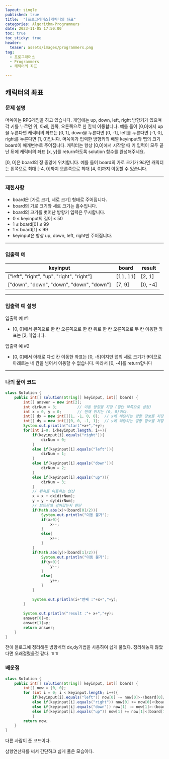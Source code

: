 ```yaml
---
layout: single
published: true
title:  "[프로그래머스]캐릭터의 좌표"
categories: Algorithm-Programmers
date: 2023-11-05 17:50:00
toc: true
toc_sticky: true
header:
  teaser: assets/images/programmers.png
tag:   
  - 프로그래머스
  - Programmers
  - 캐릭터의 좌표

---
```


## 캐릭터의 좌표

### 문제 설명

머쓱이는 RPG게임을 하고 있습니다. 게임에는 up, down, left, right 방향키가 있으며 각 키를 누르면 위, 아래, 왼쪽, 오른쪽으로 한 칸씩 이동합니다. 예를 들어 [0,0]에서 up을 누른다면 캐릭터의 좌표는 [0, 1], down을 누른다면 [0, -1], left를 누른다면 [-1, 0], right를 누른다면 [1, 0]입니다. 머쓱이가 입력한 방향키의 배열 keyinput와 맵의 크기 board이 매개변수로 주어집니다. 캐릭터는 항상 [0,0]에서 시작할 때 키 입력이 모두 끝난 뒤에 캐릭터의 좌표 [x, y]를 return하도록 solution 함수를 완성해주세요.  
  
[0, 0]은 board의 정 중앙에 위치합니다. 예를 들어 board의 가로 크기가 9라면 캐릭터는 왼쪽으로 최대 [-4, 0]까지 오른쪽으로 최대 [4, 0]까지 이동할 수 있습니다.

----------------

### 제한사항

* board은 [가로 크기, 세로 크기] 형태로 주어집니다.
* board의 가로 크기와 세로 크기는 홀수입니다.
* board의 크기를 벗어난 방향키 입력은 무시합니다.
* 0 ≤ keyinput의 길이 ≤ 50
* 1 ≤ board[0] ≤ 99
* 1 ≤ board[1] ≤ 99
* keyinput은 항상 up, down, left, right만 주어집니다.

----------------

### 입출력 예

|keyinput|	board|	result|
|---|---|---|
|["left", "right", "up", "right", "right"]|	[11, 11]|	[2, 1]|
|["down", "down", "down", "down", "down"]|	[7, 9]|	[0, -4]|

----------------

### 입출력 예 설명

입출력 예 #1  

* [0, 0]에서 왼쪽으로 한 칸 오른쪽으로 한 칸 위로 한 칸 오른쪽으로 두 칸 이동한 좌표는 [2, 1]입니다.
  

입출력 예 #2  

* [0, 0]에서 아래로 다섯 칸 이동한 좌표는 [0, -5]이지만 맵의 세로 크기가 9이므로 아래로는 네 칸을 넘어서 이동할 수 없습니다. 따라서 [0, -4]를 return합니다


  


  
  

  

  

  

----------------

### 나의 풀이 코드

```java
class Solution {
    public int[] solution(String[] keyinput, int[] board) {
        int[] answer = new int[2];
        int dirNum = 3;         // 이동 방향을 지정 (일단 북쪽으로 설정)
        int x = 0, y = 0;       // 현재 위치는 (0, 0)이다.
        int[] dx = new int[]{1, -1, 0, 0};  // x에 해당하는 방향 정보를 저장
        int[] dy = new int[]{0, 0, -1, 1};  // y에 해당하는 방향 정보를 저장
        System.out.println("start"+x+","+y);
        for(int i=0; i<keyinput.length; i++){
            if(keyinput[i].equals("right")){
                dirNum = 0;
            }
            else if(keyinput[i].equals("left")){
                dirNum = 1;
            }
            else if(keyinput[i].equals("down")){
                dirNum = 2;
            }
            else if(keyinput[i].equals("up")){
                dirNum = 3;
            }
            // 위치를 이동하는 연산
            x = x + dx[dirNum];
            y = y + dy[dirNum];
            // 보드판에 넘어갔는지 판단
            if(Math.abs(x)>(board[0]/2)){
                System.out.println("이동 불가");
                if(x>0){
                    x--;
                }
                else{
                    x++;
                }
            }
            if(Math.abs(y)>(board[1]/2)){
                System.out.println("이동 불가");
                if(y>0){
                    y--;
                }
                else{
                    y++;
                }
            }
            
            System.out.println(i+"번째 :"+x+","+y);
        }
        
        System.out.println("result :"+ x+","+y);
        answer[0]=x;
        answer[1]=y;
        return answer;
    }
}
```

전에 블로그에 정리해둔 방향벡터 dx,dy기법을 사용하여 쉽게 풀었다. 정리해놓지 않았다면 오래걸렸을것 같다. ㅎㅎ

### 배운점


```java
class Solution {
    public int[] solution(String[] keyinput, int[] board) {
        int[] now = {0, 0};
        for (int i = 0; i < keyinput.length; i++){
            if(keyinput[i].equals("left")) now[0] -= now[0]>-(board[0]/2)?1:0;
            else if(keyinput[i].equals("right")) now[0] += now[0]<(board[0]/2)?1:0;
            else if(keyinput[i].equals("down")) now[1] -= now[1]>-(board[1]/2)?1:0;
            else if(keyinput[i].equals("up")) now[1] += now[1]<(board[1]/2)?1:0;
            }
        return now;
    }
}
```

다른 사람이 푼 코드이다. 

삼항연산자를 써서 간단하고 쉽게 풀은 모습이다.  
